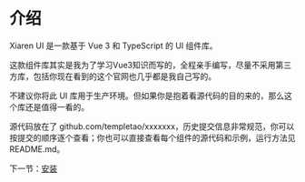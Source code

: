 # 介绍

Xiaren UI 是一款基于 Vue 3 和 TypeScript 的 UI 组件库。

这款组件库其实是我为了学习Vue3知识而写的，全程亲手编写，尽量不采用第三方库，包括你现在看到的这个官网也几乎都是我自己写的。

不建议你将此 UI 库用于生产环境。但如果你是抱着看源代码的目的来的，那么这个库还是值得一看的。

源代码放在了 github.com/templetao/xxxxxxx，历史提交信息非常规范，你可以按提交的顺序逐个查看；你也可以直接查看每个组件的源代码和示例，运行方法见
README.md。

下一节：[安装](#/doc/install)
